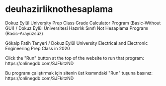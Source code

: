 # deuhazirliknothesaplama
 Dokuz Eylül University Prep Class Grade Calculator Program (Basic-Without GUI) / Dokuz Eylül Üniversitesi Hazırlık Sınıfı Not Hesaplama Programı (Basic-Arayüzsüz)
<p> Gökalp Fatih Tanyeri / Dokuz Eylül University Electrical and Electronic Engineering Prep Class in 2020 </p>
<p> Click the "Run" button at the top of the website to run that program: https://onlinegdb.com/SJFkitzND </p>
<p> Bu programı çalıştırmak için sitenin üst kısmındaki "Run" tuşuna basınız: https://onlinegdb.com/SJFkitzND </p>

